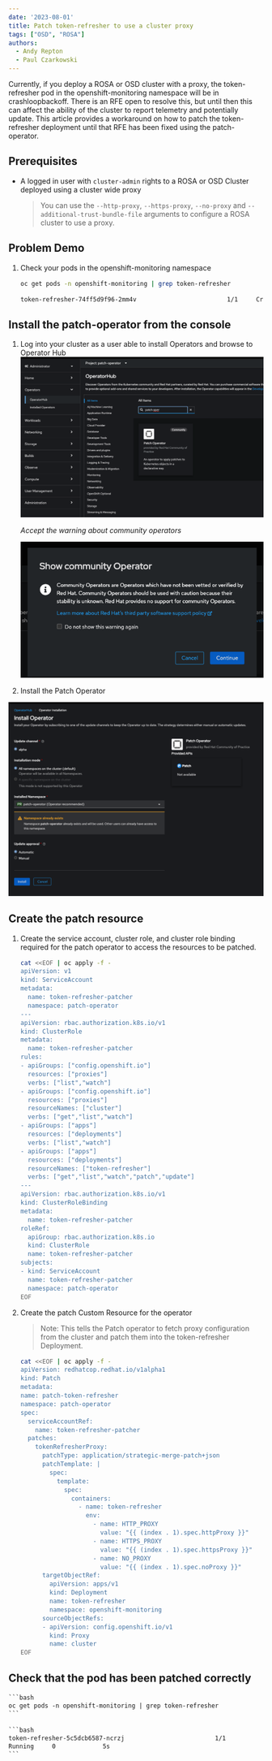 ```yaml
---
date: '2023-08-01'
title: Patch token-refresher to use a cluster proxy
tags: ["OSD", "ROSA"]
authors:
  - Andy Repton
  - Paul Czarkowski
---
```


Currently, if you deploy a ROSA or OSD cluster with a proxy, the token-refresher pod in the openshift-monitoring namespace will be in crashloopbackoff. There is an RFE open to resolve this, but until then this can affect the ability of the cluster to report telemetry and potentially update. This article provides a workaround on how to patch the token-refresher deployment until that RFE has been fixed using the patch-operator.

## Prerequisites

* A logged in user with `cluster-admin` rights to a ROSA or OSD Cluster deployed using a cluster wide proxy

    > You can use the `--http-proxy`, `--https-proxy`, `--no-proxy` and `--additional-trust-bundle-file` arguments to configure a ROSA cluster to use a proxy.

## Problem Demo

1. Check your pods in the openshift-monitoring namespace

    ```bash
    oc get pods -n openshift-monitoring | grep token-refresher
    ```
    
    ```bash
    token-refresher-74ff5d9f96-2mm4v                         1/1     CrashLoopBackOff     5             5m
    ```

## Install the patch-operator from the console

1. Log into your cluster as a user able to install Operators and browse to Operator Hub
![install patch operator](/docs/misc/token-refresher-proxy/images/install-patch-operator.png)

    *Accept the warning about community operators*

    ![accept community warning](/docs/misc/token-refresher-proxy/images/accept-community-operator.png)

2. Install the Patch Operator

![install patch operator](/docs/misc/token-refresher-proxy/images/install-patch-operator-2.png)

## Create the patch resource

1. Create the service account, cluster role, and cluster role binding required for the patch operator to access the resources to be patched.

    ```bash
    cat <<EOF | oc apply -f -
    apiVersion: v1
    kind: ServiceAccount
    metadata:
      name: token-refresher-patcher
      namespace: patch-operator
    ---
    apiVersion: rbac.authorization.k8s.io/v1
    kind: ClusterRole
    metadata:
      name: token-refresher-patcher
    rules:
    - apiGroups: ["config.openshift.io"]
      resources: ["proxies"]
      verbs: ["list","watch"]
    - apiGroups: ["config.openshift.io"]
      resources: ["proxies"]
      resourceNames: ["cluster"]
      verbs: ["get","list","watch"]
    - apiGroups: ["apps"]
      resources: ["deployments"]
      verbs: ["list","watch"]
    - apiGroups: ["apps"]
      resources: ["deployments"]
      resourceNames: ["token-refresher"]
      verbs: ["get","list","watch","patch","update"]
    ---
    apiVersion: rbac.authorization.k8s.io/v1
    kind: ClusterRoleBinding
    metadata:
      name: token-refresher-patcher
    roleRef:
      apiGroup: rbac.authorization.k8s.io
      kind: ClusterRole
      name: token-refresher-patcher
    subjects:
    - kind: ServiceAccount
      name: token-refresher-patcher
      namespace: patch-operator
    EOF
    ```

2. Create the patch Custom Resource for the operator

    > Note: This tells the Patch operator to fetch proxy configuration from the cluster and patch them into the token-refresher Deployment.

    ```bash
    cat <<EOF | oc apply -f -
    apiVersion: redhatcop.redhat.io/v1alpha1
    kind: Patch
    metadata:
    name: patch-token-refresher
    namespace: patch-operator
    spec:
      serviceAccountRef:
        name: token-refresher-patcher
      patches:
        tokenRefresherProxy:
          patchType: application/strategic-merge-patch+json
          patchTemplate: |
            spec:
              template:
                spec:
                  containers:
                    - name: token-refresher
                      env:
                        - name: HTTP_PROXY
                          value: "{{ (index . 1).spec.httpProxy }}"
                        - name: HTTPS_PROXY
                          value: "{{ (index . 1).spec.httpsProxy }}"
                        - name: NO_PROXY
                          value: "{{ (index . 1).spec.noProxy }}"
          targetObjectRef:
            apiVersion: apps/v1
            kind: Deployment
            name: token-refresher
            namespace: openshift-monitoring
          sourceObjectRefs:
          - apiVersion: config.openshift.io/v1
            kind: Proxy
            name: cluster
    EOF
    ```

## Check that the pod has been patched correctly

    ```bash
    oc get pods -n openshift-monitoring | grep token-refresher
    ```

    ```bash
    token-refresher-5c5dcb6587-ncrzj                         1/1     Running     0             5s
    ```
